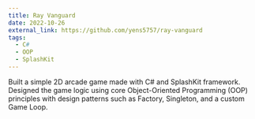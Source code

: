 ```yaml
---
title: Ray Vanguard
date: 2022-10-26
external_link: https://github.com/yens5757/ray-vanguard
tags:
  - C#
  - OOP
  - SplashKit
---
```


Built a simple 2D arcade game made with C# and SplashKit framework. Designed the game logic using core Object-Oriented Programming (OOP) principles with design patterns such as Factory, Singleton, and a custom Game Loop.

<!--more-->

